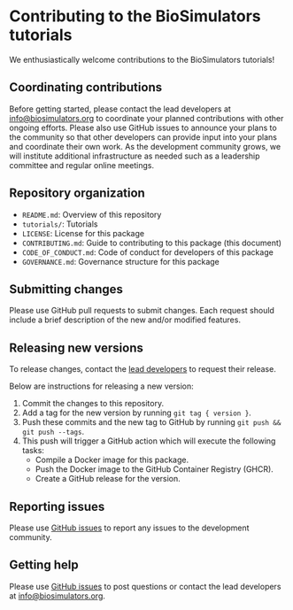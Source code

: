 # Contributing to the BioSimulators tutorials

We enthusiastically welcome contributions to the BioSimulators tutorials!

## Coordinating contributions

Before getting started, please contact the lead developers at [info@biosimulators.org](mailto:info@biosimulators.org) to coordinate your planned contributions with other ongoing efforts. Please also use GitHub issues to announce your plans to the community so that other developers can provide input into your plans and coordinate their own work. As the development community grows, we will institute additional infrastructure as needed such as a leadership committee and regular online meetings.

## Repository organization

* `README.md`: Overview of this repository
* `tutorials/`: Tutorials
* `LICENSE`: License for this package
* `CONTRIBUTING.md`: Guide to contributing to this package (this document)
* `CODE_OF_CONDUCT.md`: Code of conduct for developers of this package
* `GOVERNANCE.md`: Governance structure for this package

## Submitting changes

Please use GitHub pull requests to submit changes. Each request should include a brief description of the new and/or modified features.

## Releasing new versions

To release changes, contact the [lead developers](mailto:info@biosimulators.org) to request their release.

Below are instructions for releasing a new version:

1. Commit the changes to this repository.
2. Add a tag for the new version by running `git tag { version }`.
3. Push these commits and the new tag to GitHub by running `git push && git push --tags`.
4. This push will trigger a GitHub action which will execute the following tasks:
   * Compile a Docker image for this package.
   * Push the Docker image to the GitHub Container Registry (GHCR).
   * Create a GitHub release for the version.

## Reporting issues

Please use [GitHub issues](https://github.com/biosimulators/Biosimulators_tutorials/issues) to report any issues to the development community.

## Getting help

Please use [GitHub issues](https://github.com/biosimulators/Biosimulators_tutorials/issues) to post questions or contact the lead developers at [info@biosimulators.org](mailto:info@biosimulators.org).
